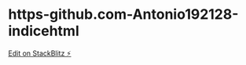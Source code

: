 # https-github.com-Antonio192128-indicehtml

[Edit on StackBlitz ⚡️](https://stackblitz.com/edit/web-platform-zwbrch)
